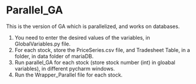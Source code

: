 # Parallel_GA
This is the version of GA which is parallelized, and works on databases.

1. You need to enter the desired values of the variables, in GlobalVariables.py file.
2. For each stock, store the PriceSeries.csv file, and Tradesheet Table, in a folder, in data folder of mariaDB.
3. Run parallel_GA for each stock (store stock number (int) in gloabal variables), in different pycharm windows.
4. Run the Wrapper_Parallel file for each stock.

